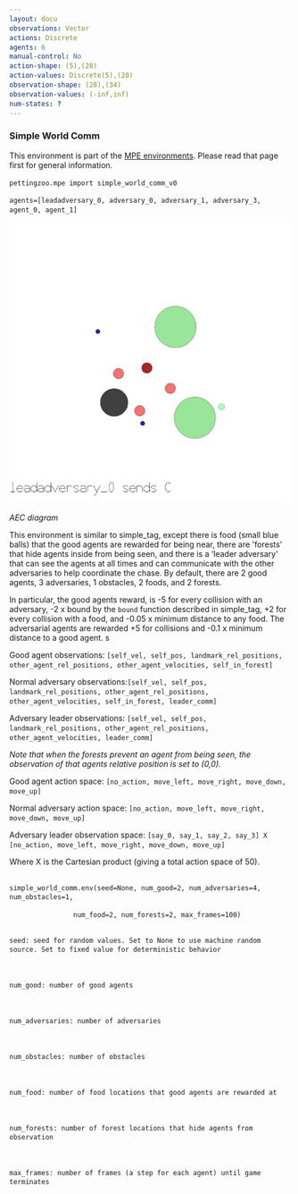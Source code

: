 ```yaml
---
layout: docu
observations: Vector
actions: Discrete
agents: 6
manual-control: No
action-shape: (5),(20)
action-values: Discrete(5),(20)
observation-shape: (28),(34)
observation-values: (-inf,inf)
num-states: ?
---
```



### Simple World Comm



This environment is part of the [MPE environments](../mpe). Please read that page first for general information.





`pettingzoo.mpe import simple_world_comm_v0`



`agents=[leadadversary_0, adversary_0, adversary_1, adversary_3, agent_0, agent_1]`



![](mpe_simple_world_comm.gif)



*AEC diagram*



This environment is similar to simple_tag, except there is food (small blue balls) that the good agents are rewarded for being near, there are 'forests' that hide agents inside from being seen, and there is a ‘leader adversary' that can see the agents at all times and can communicate with the other adversaries to help coordinate the chase. By default, there are 2 good agents, 3 adversaries, 1 obstacles, 2 foods, and 2 forests.



In particular, the good agents reward, is -5 for every collision with an adversary, -2 x bound by the `bound` function described in simple_tag, +2 for every collision with a food, and -0.05 x minimum distance to any food. The adversarial agents are rewarded +5 for collisions and -0.1 x minimum distance to a good agent. s



Good agent observations: `[self_vel, self_pos, landmark_rel_positions, other_agent_rel_positions, other_agent_velocities, self_in_forest]`



Normal adversary observations:`[self_vel, self_pos, landmark_rel_positions, other_agent_rel_positions, other_agent_velocities, self_in_forest, leader_comm]`



Adversary leader observations: `[self_vel, self_pos, landmark_rel_positions, other_agent_rel_positions, other_agent_velocities, leader_comm]`



*Note that when the forests prevent an agent from being seen, the observation of that agents relative position is set to (0,0).*



Good agent action space: `[no_action, move_left, move_right, move_down, move_up]`



Normal adversary action space: `[no_action, move_left, move_right, move_down, move_up]`



Adversary leader observation space: `[say_0, say_1, say_2, say_3] X [no_action, move_left, move_right, move_down, move_up]`



Where X is the Cartesian product (giving a total action space of 50).





```

simple_world_comm.env(seed=None, num_good=2, num_adversaries=4, num_obstacles=1,

                num_food=2, num_forests=2, max_frames=100)

```



```

seed: seed for random values. Set to None to use machine random source. Set to fixed value for deterministic behavior



num_good: number of good agents



num_adversaries: number of adversaries



num_obstacles: number of obstacles



num_food: number of food locations that good agents are rewarded at



num_forests: number of forest locations that hide agents from observation



max_frames: number of frames (a step for each agent) until game terminates

```

